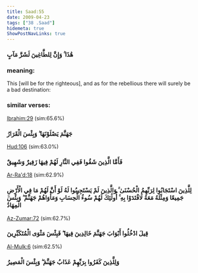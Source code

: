 ```yaml
---
title: Saad:55
date: 2009-04-23
tags: ["38 .Saad"]
hidemeta: true 
ShowPostNavLinks: true 
---
```

### هَٰذَا ۚ وَإِنَّ لِلطَّاغِينَ لَشَرَّ مَآبٍ
### meaning: 
This [will be for the righteous], and as for the rebellious there will surely be a bad destination:
### similar verses: 

[Ibrahim:29](/14/29) (sim:65.6%)

### جَهَنَّمَ يَصْلَوْنَهَا ۖ وَبِئْسَ الْقَرَارُ

[Hud:106](/11/106) (sim:63.0%)

### فَأَمَّا الَّذِينَ شَقُوا فَفِي النَّارِ لَهُمْ فِيهَا زَفِيرٌ وَشَهِيقٌ

[Ar-Ra'd:18](/13/18) (sim:62.9%)

### لِلَّذِينَ اسْتَجَابُوا لِرَبِّهِمُ الْحُسْنَىٰ ۚ وَالَّذِينَ لَمْ يَسْتَجِيبُوا لَهُ لَوْ أَنَّ لَهُمْ مَا فِي الْأَرْضِ جَمِيعًا وَمِثْلَهُ مَعَهُ لَافْتَدَوْا بِهِ ۚ أُولَٰئِكَ لَهُمْ سُوءُ الْحِسَابِ وَمَأْوَاهُمْ جَهَنَّمُ ۖ وَبِئْسَ الْمِهَادُ

[Az-Zumar:72](/39/72) (sim:62.7%)

### قِيلَ ادْخُلُوا أَبْوَابَ جَهَنَّمَ خَالِدِينَ فِيهَا ۖ فَبِئْسَ مَثْوَى الْمُتَكَبِّرِينَ

[Al-Mulk:6](/67/6) (sim:62.5%)

### وَلِلَّذِينَ كَفَرُوا بِرَبِّهِمْ عَذَابُ جَهَنَّمَ ۖ وَبِئْسَ الْمَصِيرُ
